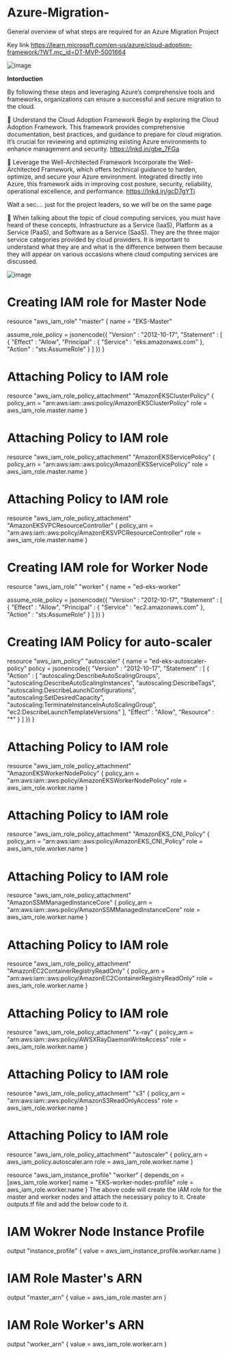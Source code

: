 # Azure-Migration-
General overview of what steps are required for an Azure Migration Project 

Key link https://learn.microsoft.com/en-us/azure/cloud-adoption-framework/?WT.mc_id=DT-MVP-5001664

![image](https://github.com/Blass2000/Azure-Migration-/assets/89789502/ee071c50-b109-4c5d-969c-d2ecf7bd3ffa)

**Intorduction**

By following these steps and leveraging Azure’s comprehensive tools and frameworks, organizations can ensure a successful and secure migration to the cloud.

🔷 Understand the Cloud Adoption Framework
Begin by exploring the Cloud Adoption Framework. This framework provides comprehensive documentation, best practices, and guidance to prepare for cloud migration. It’s crucial for reviewing and optimizing existing Azure environments to enhance management and security.
https://lnkd.in/gbe_7FGa

🔷 Leverage the Well-Architected Framework
Incorporate the Well-Architected Framework, which offers technical guidance to harden, optimize, and secure your Azure environment. Integrated directly into Azure, this framework aids in improving cost posture, security, reliability, operational excellence, and performance.
https://lnkd.in/gcD7gYTi

Wait a sec.... just for the project leaders, so we will be on the same page 

🔷 When talking about the topic of cloud computing services, you must have heard of these concepts, Infrastructure as a Service (IaaS), Platform as a Service (PaaS), and Software as a Service (SaaS). They are the three major service categories provided by cloud providers. It is important to understand what they are and what is the difference between them because they will appear on various occasions where cloud computing services are discussed.

![image](https://github.com/Blass2000/Azure-Migration-/assets/89789502/4702e370-ed44-4cb2-a5af-584342757f70)


# Creating IAM role for Master Node
resource "aws_iam_role" "master" {
  name = "EKS-Master"

  assume_role_policy = jsonencode({
    "Version" : "2012-10-17",
    "Statement" : [
      {
        "Effect" : "Allow",
        "Principal" : {
          "Service" : "eks.amazonaws.com"
        },
        "Action" : "sts:AssumeRole"
      }
    ]
  })
}

# Attaching Policy to IAM role
resource "aws_iam_role_policy_attachment" "AmazonEKSClusterPolicy" {
  policy_arn = "arn:aws:iam::aws:policy/AmazonEKSClusterPolicy"
  role       = aws_iam_role.master.name
}

# Attaching Policy to IAM role
resource "aws_iam_role_policy_attachment" "AmazonEKSServicePolicy" {
  policy_arn = "arn:aws:iam::aws:policy/AmazonEKSServicePolicy"
  role       = aws_iam_role.master.name
}

# Attaching Policy to IAM role
resource "aws_iam_role_policy_attachment" "AmazonEKSVPCResourceController" {
  policy_arn = "arn:aws:iam::aws:policy/AmazonEKSVPCResourceController"
  role       = aws_iam_role.master.name
}

# Creating IAM role for Worker Node
resource "aws_iam_role" "worker" {
  name = "ed-eks-worker"

  assume_role_policy = jsonencode({
    "Version" : "2012-10-17",
    "Statement" : [
      {
        "Effect" : "Allow",
        "Principal" : {
          "Service" : "ec2.amazonaws.com"
        },
        "Action" : "sts:AssumeRole"
      }
    ]
  })
}

# Creating IAM Policy for auto-scaler
resource "aws_iam_policy" "autoscaler" {
  name = "ed-eks-autoscaler-policy"
  policy = jsonencode({
    "Version" : "2012-10-17",
    "Statement" : [
      {
        "Action" : [
          "autoscaling:DescribeAutoScalingGroups",
          "autoscaling:DescribeAutoScalingInstances",
          "autoscaling:DescribeTags",
          "autoscaling:DescribeLaunchConfigurations",
          "autoscaling:SetDesiredCapacity",
          "autoscaling:TerminateInstanceInAutoScalingGroup",
          "ec2:DescribeLaunchTemplateVersions"
        ],
        "Effect" : "Allow",
        "Resource" : "*"
      }
    ]
  })
}

# Attaching Policy to IAM role
resource "aws_iam_role_policy_attachment" "AmazonEKSWorkerNodePolicy" {
  policy_arn = "arn:aws:iam::aws:policy/AmazonEKSWorkerNodePolicy"
  role       = aws_iam_role.worker.name
}

# Attaching Policy to IAM role
resource "aws_iam_role_policy_attachment" "AmazonEKS_CNI_Policy" {
  policy_arn = "arn:aws:iam::aws:policy/AmazonEKS_CNI_Policy"
  role       = aws_iam_role.worker.name
}

# Attaching Policy to IAM role
resource "aws_iam_role_policy_attachment" "AmazonSSMManagedInstanceCore" {
  policy_arn = "arn:aws:iam::aws:policy/AmazonSSMManagedInstanceCore"
  role       = aws_iam_role.worker.name
}

# Attaching Policy to IAM role
resource "aws_iam_role_policy_attachment" "AmazonEC2ContainerRegistryReadOnly" {
  policy_arn = "arn:aws:iam::aws:policy/AmazonEC2ContainerRegistryReadOnly"
  role       = aws_iam_role.worker.name
}

# Attaching Policy to IAM role
resource "aws_iam_role_policy_attachment" "x-ray" {
  policy_arn = "arn:aws:iam::aws:policy/AWSXRayDaemonWriteAccess"
  role       = aws_iam_role.worker.name
}

# Attaching Policy to IAM role
resource "aws_iam_role_policy_attachment" "s3" {
  policy_arn = "arn:aws:iam::aws:policy/AmazonS3ReadOnlyAccess"
  role       = aws_iam_role.worker.name
}

# Attaching Policy to IAM role
resource "aws_iam_role_policy_attachment" "autoscaler" {
  policy_arn = aws_iam_policy.autoscaler.arn
  role       = aws_iam_role.worker.name
}

resource "aws_iam_instance_profile" "worker" {
  depends_on = [aws_iam_role.worker]
  name       = "EKS-worker-nodes-profile"
  role       = aws_iam_role.worker.name
}
The above code will create the IAM role for the master and worker nodes and attach the necessary policy to it.
Create outputs.tf file and add the below code to it.
# IAM Wokrer Node Instance Profile 
output "instance_profile" {
  value = aws_iam_instance_profile.worker.name
}

# IAM Role Master's ARN
output "master_arn" {
  value = aws_iam_role.master.arn
}

# IAM Role Worker's ARN
output "worker_arn" {
  value = aws_iam_role.worker.arn
}
